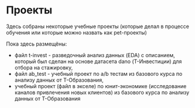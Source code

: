 # Проекты
  Здесь собраны некоторые учебные проекты (которые делал в процессе обучения или которые можно назвать как pet-проекты)
  
  Пока здесь размещёны:
  - файл t-invest - разведочный анализ данных (EDA) с описанием, который был сделан на основе датасета dano (Т-Инвестиции) для отбора на стажировку,
  - файл ab_test - учебный проект по a/b тестам из базового курса по анализу данных от Т-Образования,
  - учебный проект (файл в экселе) по юнит-экономике (исследование каналов привлечения новых клиентов) из базового курса по анализу данных от Т-Образования

  
